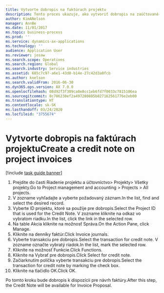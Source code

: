 ```yaml
---
title: Vytvorte dobropis na faktúrach projektu
description: Tento proces ukazuje, ako vytvoriť dobropis na zaúčtované faktúry projektu.
author: KimANelson
manager: AnnBe
ms.date: 11/01/2017
ms.topic: business-process
ms.prod: ''
ms.service: dynamics-ax-applications
ms.technology: ''
audience: Application User
ms.reviewer: josaw
ms.search.scope: Operations
ms.search.region: Global
ms.search.industry: Service industries
ms.assetid: 685c7c97-a6e1-43d0-b14e-27c42d3a0fcb
ms.author: knelson
ms.search.validFrom: 2016-06-30
ms.dyn365.ops.version: AX 7.0.0
ms.openlocfilehash: 08d92f3f309ca0e8cc1eb6fd7f0033c7815106ea
ms.sourcegitcommit: 8c786230ef2a497280885b827162561776e2eb00
ms.translationtype: HT
ms.contentlocale: sk-SK
ms.lasthandoff: 03/24/2020
ms.locfileid: "3755674"
---
```

# <a name="create-a-credit-note-on-project-invoices"></a><span data-ttu-id="c95a2-103">Vytvorte dobropis na faktúrach projektu</span><span class="sxs-lookup"><span data-stu-id="c95a2-103">Create a credit note on project invoices</span></span>

[!include [task guide banner](../../includes/task-guide-banner.md)]

1. <span data-ttu-id="c95a2-104">Prejdite do časti Riadenie projektu a účtovníctvo> Projekty> Všetky projekty.</span><span class="sxs-lookup"><span data-stu-id="c95a2-104">Go to Project management and accounting > Projects > All projects.</span></span> 
2. <span data-ttu-id="c95a2-105">V zozname vyhľadajte a vyberte požadovaný záznam.</span><span class="sxs-lookup"><span data-stu-id="c95a2-105">In the list, find and select the desired record.</span></span> 
3. <span data-ttu-id="c95a2-106">Vyberte ID projektu, ktoré sa použije pre dobropis.</span><span class="sxs-lookup"><span data-stu-id="c95a2-106">Select the Project ID that is used for the Credit Note.</span></span> <span data-ttu-id="c95a2-107">V zozname kliknite na odkaz vo vybratom riadku.</span><span class="sxs-lookup"><span data-stu-id="c95a2-107">In the list, click the link in the selected row.</span></span> 
4. <span data-ttu-id="c95a2-108">Na table Akcia kliknite na možnosť Správa.</span><span class="sxs-lookup"><span data-stu-id="c95a2-108">On the Action Pane, click Manage.</span></span> 
5. <span data-ttu-id="c95a2-109">Kliknite na denníky faktúr.</span><span class="sxs-lookup"><span data-stu-id="c95a2-109">Click Invoice journals.</span></span> 
6. <span data-ttu-id="c95a2-110">Vyberte transakciu pre dobropis.</span><span class="sxs-lookup"><span data-stu-id="c95a2-110">Select the transaction for credit note.</span></span> <span data-ttu-id="c95a2-111">V zozname označte vybratý riadok.</span><span class="sxs-lookup"><span data-stu-id="c95a2-111">In the list, mark the selected row.</span></span> 
7. <span data-ttu-id="c95a2-112">Kliknite na možnosť Funkcie.</span><span class="sxs-lookup"><span data-stu-id="c95a2-112">Click Functions.</span></span> 
8. <span data-ttu-id="c95a2-113">Kliknite na Vybrať pre dobropis.</span><span class="sxs-lookup"><span data-stu-id="c95a2-113">Click Select for credit note.</span></span> 
9. <span data-ttu-id="c95a2-114">Začiarknutím políčka vyberte transakciu pre dobropis.</span><span class="sxs-lookup"><span data-stu-id="c95a2-114">Select the transaction for credit note by marking the check box.</span></span>
10. <span data-ttu-id="c95a2-115">Kliknite na tlačidlo OK.</span><span class="sxs-lookup"><span data-stu-id="c95a2-115">Click OK.</span></span> 

<span data-ttu-id="c95a2-116">Po tomto kroku bude dobropis k dispozícii pre návrh faktúry.</span><span class="sxs-lookup"><span data-stu-id="c95a2-116">After this step, the Credit Note will be available for Invoice Proposal.</span></span>
